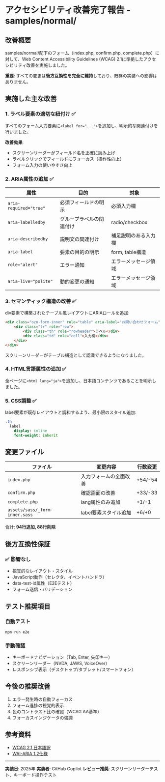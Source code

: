 # アクセシビリティ改善完了報告 - samples/normal/

## 改善概要

samples/normal/配下のフォーム（index.php, confirm.php, complete.php）に対して、Web Content Accessibility Guidelines (WCAG) 2.1に準拠したアクセシビリティ改善を実施しました。

**重要**: すべての変更は**後方互換性を完全に維持**しており、既存の実装への影響はありません。

## 実施した主な改善

### 1. ラベル要素の適切な紐付け ✅

すべてのフォーム入力要素に`<label for="...">`を追加し、明示的な関連付けを行いました。

**改善効果**:
- スクリーンリーダーがフィールド名を正確に読み上げ
- ラベルクリックでフィールドにフォーカス（操作性向上）
- フォーム入力の使いやすさ向上

### 2. ARIA属性の追加 ✅

| 属性 | 目的 | 対象 |
|------|------|------|
| `aria-required="true"` | 必須フィールドの明示 | 必須入力欄 |
| `aria-labelledby` | グループラベルの関連付け | radio/checkbox |
| `aria-describedby` | 説明文の関連付け | 補足説明のある入力欄 |
| `aria-label` | 要素の目的の明示 | form, table構造 |
| `role="alert"` | エラー通知 | エラーメッセージ領域 |
| `aria-live="polite"` | 動的変更の通知 | エラーメッセージ領域 |

### 3. セマンティック構造の改善 ✅

div要素で構築されたテーブル風レイアウトにARIAロールを追加:

```html
<div class="ozn-form-inner" role="table" aria-label="お問い合わせフォーム">
    <div class="tr" role="row">
        <div class="th" role="rowheader">ラベル</div>
        <div class="td" role="cell">入力欄</div>
    </div>
</div>
```

スクリーンリーダーがテーブル構造として認識できるようになりました。

### 4. HTML言語属性の追加 ✅

全ページに`<html lang="ja">`を追加し、日本語コンテンツであることを明示しました。

### 5. CSS調整 ✅

label要素が既存レイアウトと調和するよう、最小限のスタイル追加:

```sass
.th
  label
    display: inline
    font-weight: inherit
```

## 変更ファイル

| ファイル | 変更内容 | 行数変更 |
|---------|---------|---------|
| `index.php` | 入力フォームの全面改善 | +54/-54 |
| `confirm.php` | 確認画面の改善 | +33/-33 |
| `complete.php` | lang属性のみ追加 | +1/-1 |
| `assets/sass/_form-inner.sass` | label要素スタイル追加 | +6/+0 |

合計: **94行追加, 88行削除**

## 後方互換性保証

### ✅ 影響なし

- 視覚的なレイアウト・スタイル
- JavaScript動作（セレクタ、イベントハンドラ）
- data-test-id属性（E2Eテスト）
- フォーム送信・バリデーション

## テスト推奨項目

### 自動テスト
```bash
npm run e2e
```

### 手動確認
- キーボードナビゲーション（Tab, Enter, 矢印キー）
- スクリーンリーダー（NVDA, JAWS, VoiceOver）
- レスポンシブ表示（デスクトップ/タブレット/スマートフォン）

## 今後の推奨改善

1. エラー発生時の自動フォーカス
2. フォーム進捗の視覚的表示
3. 色のコントラスト比の確認（WCAG AA基準）
4. フォーカスインジケータの強調

## 参考資料

- [WCAG 2.1 日本語訳](https://waic.jp/docs/WCAG21/)
- [WAI-ARIA 1.2仕様](https://www.w3.org/TR/wai-aria-1.2/)

---

**実装日**: 2025年
**実装者**: GitHub Copilot
**レビュー推奨**: スクリーンリーダーテスト、キーボード操作テスト
